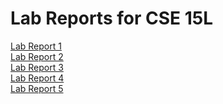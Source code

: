 # Lab Reports for CSE 15L 
[Lab Report 1](lab-report-1.md) <br />
[Lab Report 2](lab-report-2.md)<br />
[Lab Report 3](lab-report-3.md)<br />
[Lab Report 4](lab-report-4.md)<br />
[Lab Report 5](lab-report-5.md)
